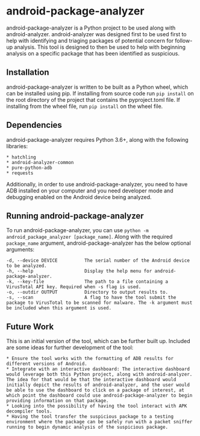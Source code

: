 # android-package-analyzer

android-package-analyzer is a Python project to be used along with android-analyzer. android-analyzer was designed first to be used first to help with identifying and triaging packages of potential concern for follow-up analysis. This tool is designed to then be used to help with beginning analysis on a specific package that has been identified as suspicious.

## Installation

android-package-analyzer is written to be built as a Python wheel, which can be installed using pip. If installing from source code run `pip install` on the root directory of the project that contains the pyproject.toml file. If installing from the wheel file, run `pip install` on the wheel file.

## Dependencies

android-package-analyzer requires Python 3.6+, along with the following libraries:

    * hatchling
    * android-analyzer-common
    * pure-python-adb
    * requests

Additionally, in order to use android-package-analyzer, you need to have ADB installed on your computer and you need developer mode and debugging enabled on the Android device being analyzed.

## Running android-package-analyzer

To run android-package-analyzer, you can use `python -m android_package_analyzer [package_name]`. Along with the required `package_name` argument, android-package-analyzer has the below optional arguments:

    -d, --device DEVICE          The serial number of the Android device to be analyzed.
    -h, --help                   Display the help menu for android-package-analyzer.
    -k, --key-file               The path to a file containing a VirusTotal API key. Required when -s flag is used.
    -o, --outdir OUTPUT          Directory to output results to.
    -s, --scan                   A flag to have the tool submit the package to VirusTotal to be scanned for malware. The -k argument must be included when this argument is used.

## Future Work

This is an initial version of the tool, which can be further built up. Included are some ideas for further development of the tool:

    * Ensure the tool works with the formatting of ADB results for different versions of Android.
    * Integrate with an interactive dashboard: The interactive dashboard would leverage both this Python project, along with android-analyzer. The idea for that would be that the interactive dashboard would initially depict the results of android-analyzer, and the user would be able to use the dashboard to click on a package of interest, at which point the dashboard could use android-package-analyzer to begin providing information on that package.
    * Looking into the possibility of having the tool interact with APK decompiler tools.
    * Having the tool transfer the suspicious package to a testing environment where the package can be safely run with a packet sniffer running to begin dynamic analysis of the suspicious package.
